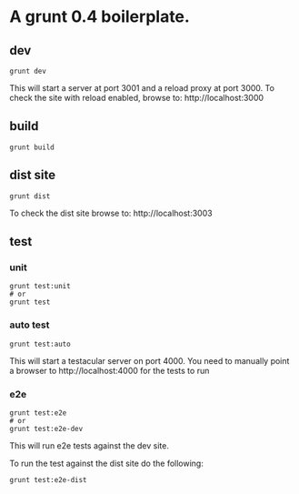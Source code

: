 # A grunt 0.4 boilerplate.

## dev

```
grunt dev 
```

This will start a server at port 3001 and a reload proxy at port 3000.
To check the site with reload enabled, browse to: http://localhost:3000

## build

```
grunt build
```

## dist site  

```
grunt dist
```

To check the dist site browse to: http://localhost:3003

## test

### unit 

```
grunt test:unit 
# or
grunt test
```

### auto test

```
grunt test:auto 
```

This will start a testacular server on port 4000. You need to manually
point a browser to http://localhost:4000 for the tests to run

### e2e

```
grunt test:e2e 
# or
grunt test:e2e-dev
```

This will run e2e tests against the dev site.

To run the test against the dist site do the following:

```
grunt test:e2e-dist
```

